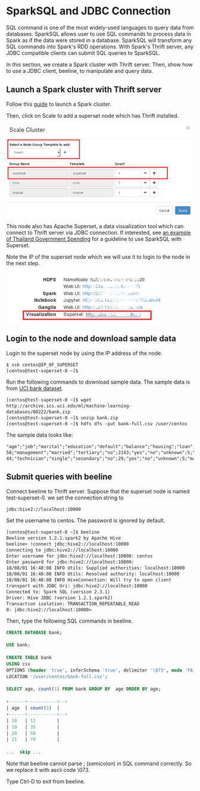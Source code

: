 # SparkSQL and JDBC Connection

SQL command is one of the most widely-used languages to query data from databases. SparkSQL allows user to use SQL commands to process data in Spark as if the data were stored in a database. SparkSQL will transform any SQL commands into Spark's RDD operations. With Spark's Thrift server, any JDBC compatible clients can submit SQL queries to SparkSQL.  

In this section, we create a Spark cluster with Thrift server. Then, show how to use a JDBC client, beeline, to manipulate and query data.

## Launch a Spark cluster with Thrift server
Follow this [guide](../../launchcluster/launchcluster.md) to launch a Spark cluster.

Then, click on Scale to add a superset node which has Thrift installed.   

<img src="add_superset.png">

This node also has Apache Superset, a data visualization tool which can connect to Thrift server via JDBC connection. If interested, see [an example of Thailand Government Spending](thailand_gov_spending/spending.md) for a guideline to use SparkSQL with Superset.

Note the IP of the superset node which we will use it to login to the node in the next step.

<img src="cluster_info.png">


## Login to the node and download sample data

Login to the superset node by using the IP address of the node.
```shell
$ ssh centos@IP_OF_SUPERSET
[centos@test-superset-0 ~]$
```

Run the following commands to download sample data. The sample data is from [UCI bank dataset](https://archive.ics.uci.edu/ml/datasets/bank+marketing).

```shell
[centos@test-superset-0 ~]$ wget http://archive.ics.uci.edu/ml/machine-learning-databases/00222/bank.zip
[centos@test-superset-0 ~]$ unzip bank.zip
[centos@test-superset-0 ~]$ hdfs dfs -put bank-full.csv /user/centos
```

The sample data looks like:
```
"age";"job";"marital";"education";"default";"balance";"housing";"loan";"contact";"day";"month";"duration";"campaign";"pdays";"previous";"poutcome";"y"
58;"management";"married";"tertiary";"no";2143;"yes";"no";"unknown";5;"may";261;1;-1;0;"unknown";"no"
44;"technician";"single";"secondary";"no";29;"yes";"no";"unknown";5;"may";151;1;-1;0;"unknown";"no"
```

## Submit queries with beeline

Connect beeline to Thrift server. Suppose that the superset node is named test-superset-0. we set the connection string to 
```
jdbc:hive2://localhost:10000
```
Set the username to centos. The password is ignored by default.

```
[centos@test-superset-0 ~]$ beeline
Beeline version 1.2.1.spark2 by Apache Hive
beeline> !connect jdbc:hive2://localhost:10000
Connecting to jdbc:hive2://localhost:10000
Enter username for jdbc:hive2://localhost:10000: centos
Enter password for jdbc:hive2://localhost:10000:
18/08/01 16:48:08 INFO Utils: Supplied authorities: localhost:10000
18/08/01 16:48:08 INFO Utils: Resolved authority: localhost:10000
18/08/01 16:48:08 INFO HiveConnection: Will try to open client transport with JDBC Uri: jdbc:hive2://localhost:10000
Connected to: Spark SQL (version 2.3.1)
Driver: Hive JDBC (version 1.2.1.spark2)
Transaction isolation: TRANSACTION_REPEATABLE_READ
0: jdbc:hive2://localhost:10000>
```

Then, type the following SQL commands in beeline.

```sql
CREATE DATABASE bank;

USE bank;

CREATE TABLE bank
USING csv
OPTIONS (header 'true', inferSchema 'true', delimiter '\073', mode 'FAILFAST')
LOCATION '/user/centos/bank-full.csv';

SELECT age, count(1) FROM bank GROUP BY  age ORDER BY age;

+------+-----------+--+
| age  | count(1)  |
+------+-----------+--+
| 18   | 12        |
| 19   | 35        |
| 20   | 50        |
| 21   | 79        |

...  skip ...

```

Note that beeline cannot parse ; (semicolon) in SQL command correctly. So we replace it with ascii code \073.

Type Ctrl-D to exit from beeline.
